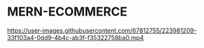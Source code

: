 # MERN-ECOMMERCE


https://user-images.githubusercontent.com/67812755/223981209-33f103a4-0dd9-4b4c-ab3f-f35322758ba0.mp4


